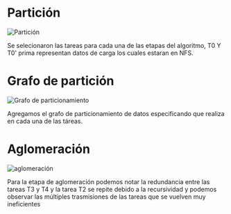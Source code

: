 # Partición

![Partición](https://user-images.githubusercontent.com/11285528/95659059-40263880-0ae4-11eb-964d-54440f6da44a.jpg)

Se selecionaron las tareas para cada una de las etapas del algoritmo, T0 Y T0' prima representan datos de carga los cuales estaran en NFS.

# Grafo de partición 
![Grafo de particionamiento](https://user-images.githubusercontent.com/11285528/95659428-9f854800-0ae6-11eb-877d-a4599492e8d0.png)

Agregamos el grafo de particionamiento de datos especificando que realiza en cada una de las táreas.

# Aglomeración
![aglomeración](https://user-images.githubusercontent.com/11285528/95659829-6d291a00-0ae9-11eb-9a9a-0b713f941cd3.png)

Para la etapa de aglomeración podemos notar la redundancia entre las tareas T3 y T4 y la tarea T2 se repite debido a la recursividad y podemos observar las múltiples trasmisiones de las tareas que se vuelven muy ineficientes
